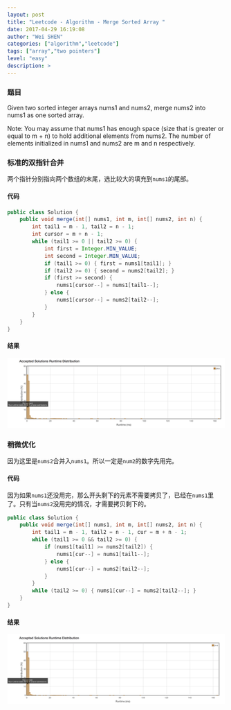 ```yaml
---
layout: post
title: "Leetcode - Algorithm - Merge Sorted Array "
date: 2017-04-29 16:19:08
author: "Wei SHEN"
categories: ["algorithm","leetcode"]
tags: ["array","two pointers"]
level: "easy"
description: >
---
```


### 题目
Given two sorted integer arrays nums1 and nums2, merge nums2 into nums1 as one sorted array.

Note:
You may assume that nums1 has enough space (size that is greater or equal to m + n) to hold additional elements from nums2. The number of elements initialized in nums1 and nums2 are m and n respectively.

### 标准的双指针合并
两个指针分别指向两个数组的末尾，选比较大的填充到`nums1`的尾部。

#### 代码
```java
public class Solution {
    public void merge(int[] nums1, int m, int[] nums2, int n) {
        int tail1 = m - 1, tail2 = n - 1;
        int cursor = m + n - 1;
        while (tail1 >= 0 || tail2 >= 0) {
            int first = Integer.MIN_VALUE;
            int second = Integer.MIN_VALUE;
            if (tail1 >= 0) { first = nums1[tail1]; }
            if (tail2 >= 0) { second = nums2[tail2]; }
            if (first >= second) {
                nums1[cursor--] = nums1[tail1--];
            } else {
                nums1[cursor--] = nums2[tail2--];
            }
        }
    }
}
```

#### 结果
![merge-sorted-array-1](/images/leetcode/merge-sorted-array-1.png)

### 稍微优化
因为这里是`nums2`合并入`nums1`。所以一定是`num2`的数字先用完。

#### 代码
因为如果`nums1`还没用完，那么开头剩下的元素不需要拷贝了，已经在`nums1`里了。只有当`nums2`没用完的情况，才需要拷贝剩下的。

```java
public class Solution {
    public void merge(int[] nums1, int m, int[] nums2, int n) {
        int tail1 = m - 1, tail2 = n - 1, cur = m + n - 1;
        while (tail1 >= 0 && tail2 >= 0) {
            if (nums1[tail1] >= nums2[tail2]) {
                nums1[cur--] = nums1[tail1--];
            } else {
                nums1[cur--] = nums2[tail2--];
            }
        }
        while (tail2 >= 0) { nums1[cur--] = nums2[tail2--]; }
    }
}
```

#### 结果
![merge-sorted-array-2](/images/leetcode/merge-sorted-array-2.png)
